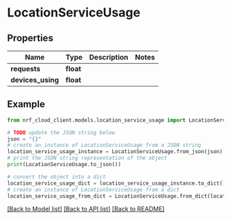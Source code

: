 # LocationServiceUsage


## Properties

Name | Type | Description | Notes
------------ | ------------- | ------------- | -------------
**requests** | **float** |  | 
**devices_using** | **float** |  | 

## Example

```python
from nrf_cloud_client.models.location_service_usage import LocationServiceUsage

# TODO update the JSON string below
json = "{}"
# create an instance of LocationServiceUsage from a JSON string
location_service_usage_instance = LocationServiceUsage.from_json(json)
# print the JSON string representation of the object
print(LocationServiceUsage.to_json())

# convert the object into a dict
location_service_usage_dict = location_service_usage_instance.to_dict()
# create an instance of LocationServiceUsage from a dict
location_service_usage_from_dict = LocationServiceUsage.from_dict(location_service_usage_dict)
```
[[Back to Model list]](../README.md#documentation-for-models) [[Back to API list]](../README.md#documentation-for-api-endpoints) [[Back to README]](../README.md)


